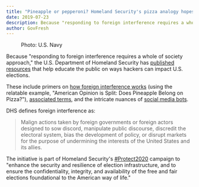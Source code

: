 ```yaml
---
title: "Pineapple or pepperoni? Homeland Security's pizza analogy hopes to educate the public on foreign interference of elections"
date: 2019-07-23
description: Because "responding to foreign interference requires a whole of society approach," the U.S. Department of Homeland Security has published resources that help educate the public on ways hackers can impact U.S. elections.
author: GovFresh
---
```


<!-- image {"id":24806} -->
<figure class="wp-block-image"><figcaption>Photo: U.S. Navy</figcaption></figure>
<!-- /image -->

<!-- paragraph -->
<p>Because "responding to foreign interference requires a whole of society approach," the U.S. Department of Homeland Security has <a href="https://www.us-cert.gov/ncas/current-activity/2019/07/22/building-resilience-foreign-interference-misinformation-activities">published resources</a> that help educate the public on ways hackers can impact U.S. elections.</p>
<!-- /paragraph -->

<!-- paragraph -->
<p>These include primers on <a href="https://www.dhs.gov/sites/default/files/publications/19_0717_cisa_the-war-on-pineapple-understanding-foreign-interference-in-5-steps_0.pdf">how foreign interference works</a> (using the relatable example, "American Opinion is Split: Does Pineapple Belong on Pizza?"), <a href="https://www.dhs.gov/sites/default/files/publications/19_0717_cisa_foreign-influence-taxonomy.pdf">associated terms</a>, and the intricate nuances of <a href="https://www.dhs.gov/sites/default/files/publications/19_0717_cisa_social-media-bots-overview.pdf">social media bots</a>.</p>
<!-- /paragraph -->

<!-- paragraph -->
<p>DHS defines foreign interference as:</p>
<!-- /paragraph -->

<!-- quote -->
<blockquote class="wp-block-quote"><p>Malign actions taken by foreign governments or foreign actors designed to sow discord, manipulate public discourse, discredit the electoral system, bias the development of policy, or disrupt markets for the purpose of undermining the interests of the United States and its allies.</p></blockquote>
<!-- /quote -->

<!-- paragraph -->
<p>The initiative is part of Homeland Security's <a href="https://www.dhs.gov/cisa/protect2020">#Protect2020</a> campaign to "enhance the security and resilience of election infrastructure, and to ensure the confidentiality, integrity, and availability of the free and fair elections foundational to the American way of life."</p>
<!-- /paragraph -->
